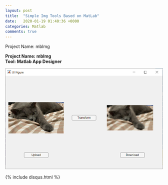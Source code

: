 ```yaml
---
layout: post
title:  "Simple Img Tools Based on MatLab"
date:   2020-01-19 01:40:36 +0000
categories: Matlab
comments: true
---
```

Project Name: mbImg

**Project Name: mbImg** <br>
**Tool: Matlab App Designer**

<img src="/assets/note1_1.png" alt="Interface" style="zoom:67%;" />

{% include disqus.html %}

<!-- ; javascript
// const Razorpay = require('razorpay');
// Check out the [Jekyll docs][jekyll-docs] for more info on how to get the most out of Jekyll. File all bugs/feature requests at [Jekyll’s GitHub repo][jekyll-gh]. If you have questions, you can ask them on [Jekyll Talk][jekyll-talk].

// [jekyll-docs]: https://jekyllrb.com/docs/home
// [jekyll-gh]:   https://github.com/jekyll/jekyll
// [jekyll-talk]: https://talk.jekyllrb.com/ --> 